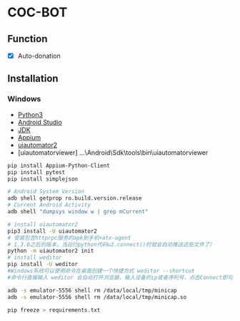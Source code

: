 # COC-BOT

## Function
- [x] Auto-donation

## Installation

### Windows
- [Python3](https://www.python.org/)
- [Android Studio](https://developer.android.com/studio/#downloads)
- [JDK](https://www.oracle.com/technetwork/java/javase/downloads/jdk8-downloads-2133151.html)
- [Appium](https://github.com/appium/appium-desktop/releases/tag/v1.15.1)
- [uiautomator2](https://github.com/openatx/uiautomator2)
- [uiautomatorviewer] ...\Android\Sdk\tools\bin\uiautomatorviewer
```bash
pip install Appium-Python-Client
pip install pytest
pip install simplejson

# Android System Version
adb shell getprop ro.build.version.release
# Current Android Activity
adb shell "dumpsys window w | grep mCurrent"

# install uiautomator2
pip3 install -U uiautomator2
# 安装包含httprpc服务的apk到手机+atx-agent
# 1.3.0之后的版本，当运行python代码u2.connect()时就会自动推送这些文件了）
python -m uiautomator2 init
# install weditor
pip install -U weditor
#Windows系统可以使用命令在桌面创建一个快捷方式 weditor --shortcut
#命令行直接输入 weditor 会自动打开浏览器，输入设备的ip或者序列号，点击Connect即可

adb -s emulator-5556 shell rm /data/local/tmp/minicap
adb -s emulator-5556 shell rm /data/local/tmp/minicap.so

pip freeze > requirements.txt
```

